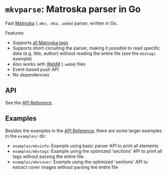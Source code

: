 # `mkvparse`: Matroska parser in Go

Fast [Matroska](https://www.matroska.org) (`.mkv`, `.mka`, `.webm`) parser, written in Go.

Features:

- Supports [all Matroska tags](https://www.matroska.org/technical/specs/index.html)
- Supports short-circuiting the parser, making it possible to 
read specific data (e.g. title, author) without reading the
entire file (see the `mkvtags` example)
- Also works with [WebM](https://www.webmproject.org) (`.webm`) files
- Event-based push API
- No dependencies

## API

See the [API Reference](https://godoc.org/github.com/remko/go-mkvparse).

## Examples

Besides the examples in the [API Reference](https://godoc.org/github.com/remko/go-mkvparse),
there are some larger examples in the `examples/` dir:

- `examples/mkvinfo`: Example using basic parser API to print all elements
- `examples/mkvtags`: Example using the optimized 'sections' API to print all tags without
	parsing the entire file.
- `examples/mkvcover`: Example using the optimized 'sections' API to extract cover images without parsing the entire file
